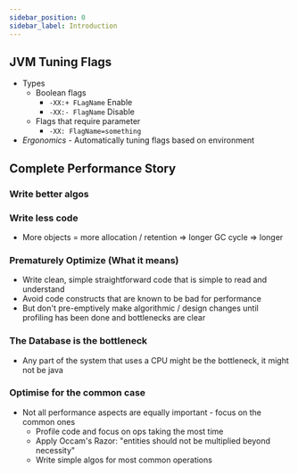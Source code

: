```yaml
---
sidebar_position: 0
sidebar_label: Introduction
---
```


## JVM Tuning Flags
- Types
	- Boolean flags 
		- `-XX:+ FLagName` Enable
		- `-XX:- FlagName` Disable
	- Flags that require parameter
		- `-XX: FlagName=something`
- *Ergonomics* - Automatically tuning flags based on environment

## Complete Performance Story
### Write better algos

### Write less code
- More objects = more allocation / retention => longer GC cycle => longer

### Prematurely Optimize (What it means)
- Write clean, simple straightforward code that is simple to read and understand
- Avoid code constructs that are known to be bad for performance 
- But don't pre-emptively make algorithmic / design changes until profiling has been done and  bottlenecks are clear

### The Database is the bottleneck
- Any part of the system that uses a CPU might be the bottleneck, it might not be java

### Optimise for the common case
- Not all performance aspects are equally important - focus on the common ones
	- Profile code and focus on ops taking the most time
	- Apply Occam's Razor: "entities should not be multiplied beyond necessity"
	- Write simple algos for most common operations